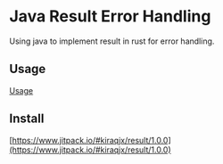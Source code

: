 # Java Result Error Handling

Using java to implement result in rust for error handling.

## Usage
[Usage](src/test/java/com/github/kiraqjx/result/ResultTests.java)

## Install
[https://www.jitpack.io/#kiraqjx/result/1.0.0](https://www.jitpack.io/#kiraqjx/result/1.0.0)